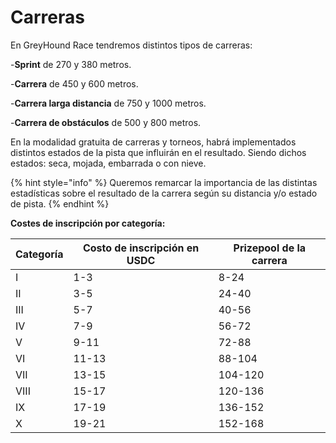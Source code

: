 # Carreras

En GreyHound Race tendremos distintos tipos de carreras:

\-**Sprint** de 270 y 380 metros.

\-**Carrera** de 450 y 600 metros.

\-**Carrera larga distancia** de 750 y 1000 metros.

\-**Carrera de obstáculos** de 500 y 800 metros.

En la modalidad gratuita de carreras y torneos, habrá implementados distintos estados de la pista que influirán en el resultado. Siendo dichos estados: seca, mojada, embarrada o con nieve.

{% hint style="info" %}
Queremos remarcar la importancia de las distintas estadísticas sobre el resultado de la carrera según su distancia y/o estado de pista.
{% endhint %}

**Costes de inscripción por categoría:**

| Categoría |  Costo de inscripción en USDC | Prizepool de la carrera |
| --------- | ----------------------------- | ----------------------- |
| I         | 1-3                           | 8-24                    |
| II        | 3-5                           | 24-40                   |
| III       | 5-7                           | 40-56                   |
| IV        | 7-9                           | 56-72                   |
| V         | 9-11                          | 72-88                   |
| VI        | 11-13                         | 88-104                  |
| VII       | 13-15                         | 104-120                 |
| VIII      | 15-17                         | 120-136                 |
| IX        | 17-19                         | 136-152                 |
| X         | 19-21                         | 152-168                 |
